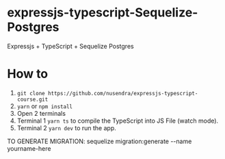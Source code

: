 # expressjs-typescript-Sequelize-Postgres
Expressjs + TypeScript + Sequelize Postgres

# How to
1. `git clone https://github.com/nusendra/expressjs-typescript-course.git`
2. `yarn` or `npm install`
3. Open 2 terminals
4. Terminal 1 `yarn ts` to compile the TypeScript into JS File (watch mode).
5. Terminal 2 `yarn dev` to run the app.

TO GENERATE MIGRATION:
sequelize migration:generate --name yourname-here